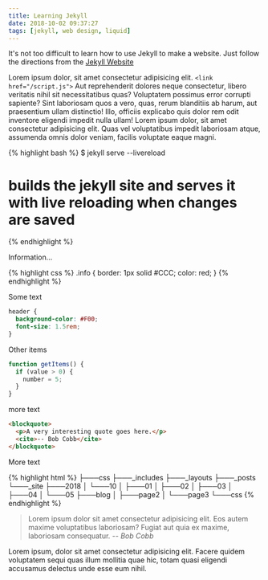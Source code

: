```yaml
---
title: Learning Jekyll
date: 2018-10-02 09:37:27
tags: [jekyll, web design, liquid]
---
```

It's not too difficult to learn how to use Jekyll to make a website. Just follow the directions from the [Jekyll Website](https://jekyllrb.com/)<!-- more -->

Lorem ipsum dolor, sit amet consectetur adipisicing elit. `<link href="/script.js">` Aut reprehenderit dolores neque consectetur, libero veritatis nihil sit necessitatibus quas? Voluptatem possimus error corrupti sapiente? Sint laboriosam quos a vero, quas, rerum blanditiis ab harum, aut praesentium ullam distinctio! Illo, officiis explicabo quis dolor rem odit inventore eligendi impedit nulla ullam! Lorem ipsum dolor, sit amet consectetur adipisicing elit. Quas vel voluptatibus impedit laboriosam atque, assumenda omnis dolor veniam, facilis voluptate eaque magni.

{% highlight bash %}
$ jekyll serve --livereload
# builds the jekyll site and serves it with live reloading when changes are saved
{% endhighlight %}

Information...

{% highlight css %}
.info {
  border: 1px solid #CCC;
  color: red;
}
{% endhighlight %}

Some text

```css
header {
  background-color: #F00;
  font-size: 1.5rem;
}
```

Other items

```javascript
function getItems() {
  if (value > 0) {
    number = 5;
  }
}
```

more text

```html
<blockquote>
  <p>A very interesting quote goes here.</p>
  <cite>-- Bob Cobb</cite>
</blockquote>
```

More text

{% highlight html %}
├───css
├───_includes
├───_layouts
├───_posts
└───_site
    ├───2018
    │   └───10
    │       ├───01
    │       ├───02
    │       ├───03
    │       ├───04
    │       └───05
    ├───blog
    │   ├───page2
    │   └───page3
    └───css
{% endhighlight %}

> Lorem ipsum dolor sit amet consectetur adipisicing elit. 
> Eos autem maxime voluptatibus laboriosam? Fugiat aut quia ex maxime, laboriosam consequatur.
> <cite>-- Bob Cobb</cite>

Lorem ipsum, dolor sit amet consectetur adipisicing elit. Facere quidem voluptatem sequi quas illum mollitia quae hic, totam quasi eligendi accusamus delectus unde esse eum nihil.